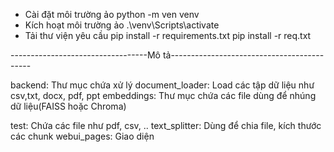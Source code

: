 * Cài đặt môi trường ảo
python -m ven venv
* Kích hoạt môi trường ảo
 .\venv\Scripts\activate
* Tải thư viện yêu cầu
 pip install -r requirements.txt
 pip install -r req.txt 

 ----------------------------------Mô tả-------------------------------------------

 backend: Thư mục chứa xử lý
 document_loader: Load các tập dữ liệu như csv,txt, docx, pdf, ppt
 embeddings: Thư mục chứa các file dùng để nhúng dữ liệu(FAISS hoặc Chroma)

 test: Chứa các file như pdf, csv, ..
 text_splitter: Dùng để chia file, kích thước các chunk
 webui_pages: Giao diện

